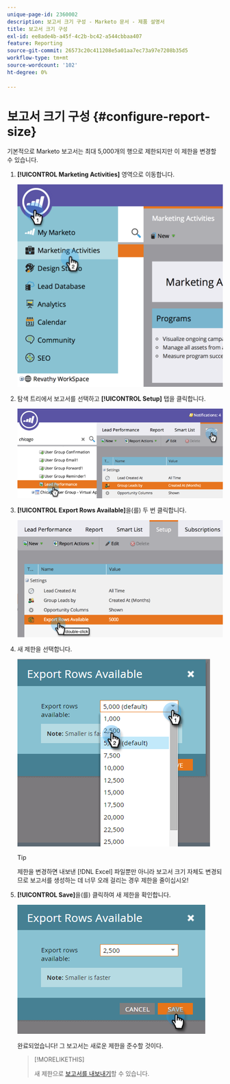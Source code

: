 ```yaml
---
unique-page-id: 2360002
description: 보고서 크기 구성 - Marketo 문서 - 제품 설명서
title: 보고서 크기 구성
exl-id: ee8ade4b-a45f-4c2b-bc42-a544cbbaa407
feature: Reporting
source-git-commit: 26573c20c411208e5a01aa7ec73a97e7208b35d5
workflow-type: tm+mt
source-wordcount: '102'
ht-degree: 0%

---
```


# 보고서 크기 구성 {#configure-report-size}

기본적으로 Marketo 보고서는 최대 5,000개의 행으로 제한되지만 이 제한을 변경할 수 있습니다.

1. **[!UICONTROL Marketing Activities]** 영역으로 이동합니다.

   ![](assets/image2014-9-16-10-3a53-3a57.png)

1. 탐색 트리에서 보고서를 선택하고 **[!UICONTROL Setup]** 탭을 클릭합니다.

   ![](assets/image2014-9-16-10-3a54-3a1.png)

1. **[!UICONTROL Export Rows Available]**&#x200B;을(를) 두 번 클릭합니다.

   ![](assets/image2014-9-16-10-3a54-3a5.png)

1. 새 제한을 선택합니다.

   ![](assets/image2016-3-2-9-3a13-3a0.png)

   >[!TIP]
   >
   >제한을 변경하면 내보낸 [!DNL Excel] 파일뿐만 아니라 보고서 크기 자체도 변경되므로 보고서를 생성하는 데 너무 오래 걸리는 경우 제한을 줄이십시오!

1. **[!UICONTROL Save]**&#x200B;을(를) 클릭하여 새 제한을 확인합니다.

   ![](assets/image2016-3-2-9-3a13-3a59.png)

   완료되었습니다! 그 보고서는 새로운 제한을 준수할 것이다.

   >[!MORELIKETHIS]
   >
   >새 제한으로 [보고서를 내보내기](/help/marketo/product-docs/reporting/basic-reporting/report-activity/export-a-report-to-excel.md)할 수 있습니다.
